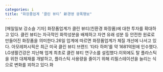 ```yaml
---
categories: i
title: "화장품업계 ‘클린 뷰티’ 新경영 광폭행보"
---
```

[매일일보 강소슬 기자] 화장품업계가 클린 뷰티(친환경 화장품)에 대한 투자를 확대하고 있다. 클린 뷰티는 자극적인 화학성분을 배제하고 자연 유래 성분 등 안전한 원료로 만들어진 화장품을 의미한다.26일 업계에 따르면 화장품업계가 체질 개선에 나서고 있다. 아모레퍼시픽은 최근 미국 클린 뷰티 브랜드 ‘타타 하퍼’를 약 1681억원에 인수했다. LG생활건강은 지난해 업계 최초로 클린 뷰티 연구소를 설립했다.이외에도 탈 플라스틱을 위한 대체재를 개발하고, 플라스틱 사용량을 줄이기 위해 리필스테이션을 늘리는 식으로 변화를 꾀하고 있다.화
